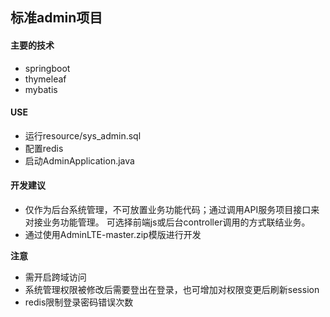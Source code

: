 ## 标准admin项目

#### 主要的技术
- springboot
- thymeleaf
- mybatis

#### USE
- 运行resource/sys_admin.sql
- 配置redis
- 启动AdminApplication.java

#### 开发建议
- 仅作为后台系统管理，不可放置业务功能代码；通过调用API服务项目接口来对接业务功能管理。
可选择前端js或后台controller调用的方式联结业务。  
- 通过使用AdminLTE-master.zip模版进行开发

**注意**
- 需开启跨域访问
- 系统管理权限被修改后需要登出在登录，也可增加对权限变更后刷新session
- redis限制登录密码错误次数


